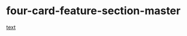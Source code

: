 # four-card-feature-section-master
[text](https://naif-sameer.github.io/four-card-feature-section-master)
 
